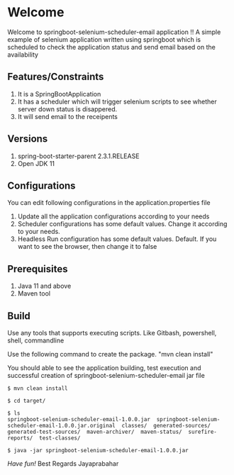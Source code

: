 # Welcome

Welcome to springboot-selenium-scheduler-email application !!
A simple example of selenium application written using springboot which is scheduled to check the application status and send email based on the availability

## Features/Constraints

1.	It is a SpringBootApplication
2.	It has a scheduler which will trigger selenium scripts to see whether server down status is disappered.
3.	It will send email to the receipents

## Versions

1.	spring-boot-starter-parent	2.3.1.RELEASE
2.	Open JDK 11

## Configurations

You can edit following configurations in the application.properties file

1.	Update all the application configurations according to your needs
2.	Scheduler configurations has some default values. Change it according to your needs.
3.	Headless Run configuration has some default values. Default. If you want to see the browser, then change it to false

## Prerequisites

1.	Java 11 and above
2.	Maven tool


## Build


Use any tools that supports executing scripts. Like Gitbash, powershell, shell, commandline

Use the following command to create the package. "mvn clean install"

You should able to see the application building, test execution and successful creation of springboot-selenium-scheduler-email jar file

```
$ mvn clean install

$ cd target/

$ ls
springboot-selenium-scheduler-email-1.0.0.jar  springboot-selenium-scheduler-email-1.0.0.jar.original  classes/  generated-sources/  generated-test-sources/  maven-archiver/  maven-status/  surefire-reports/  test-classes/

$ java -jar springboot-selenium-scheduler-email-1.0.0.jar

```

*Have fun!*
Best Regards
Jayaprabahar